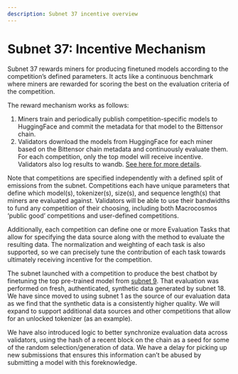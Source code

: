 ```yaml
---
description: Subnet 37 incentive overview
---
```


# Subnet 37: Incentive Mechanism

Subnet 37 rewards miners for producing finetuned models according to the competition’s defined parameters. It acts like a continuous benchmark where miners are rewarded for scoring the best on the evaluation criteria of the competition.

The reward mechanism works as follows:

1. Miners train and periodically publish competition-specific models to HuggingFace and commit the metadata for that model to the Bittensor chain.
2. Validators download the models from HuggingFace for each miner based on the Bittensor chain metadata and continuously evaluate them. For each competition, only the top model will receive incentive. Validators also log results to wandb. [See here for more details](https://wandb.ai/rusticluftig/pretraining).

Note that competitions are specified independently with a defined split of emissions from the subnet. Competitions each have unique parameters that define which model(s), tokenizer(s), size(s), and sequence length(s) that miners are evaluated against. Validators will be able to use their bandwidths to fund any competition of their choosing, including both Macrocosmos ‘public good’ competitions and user-defined competitions.

Additionally, each competition can define one or more Evaluation Tasks that allow for specifying the data source along with the method to evaluate the resulting data. The normalization and weighting of each task is also supported, so we can precisely tune the contribution of each task towards ultimately receiving incentive for the competition.

The subnet launched with a competition to produce the best chatbot by finetuning the top pre-trained model from [subnet 9](../constellation/subnet-9-pre-training/). That evaluation was performed on fresh, authenticated, synthetic data generated by subnet 18. We have since moved to using subnet 1 as the source of our evaluation data as we find that the synthetic data is a consistently higher quality. We will expand to support additional data sources and other competitions that allow for an unlocked tokenizer (as an example).

We have also introduced logic to better synchronize evaluation data across validators, using the hash of a recent block on the chain as a seed for some of the random selection/generation of data. We have a delay for picking up new submissions that ensures this information can’t be abused by submitting a model with this foreknowledge.
